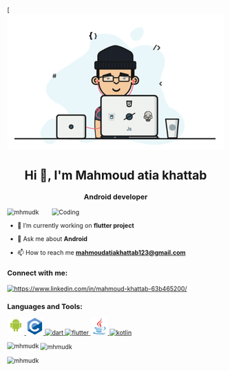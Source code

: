 [![MasterHead](https://raw.githubusercontent.com/ericktijerou/ericktijerou/master/gifs/dev.gif)
<h1 align="center">Hi 👋, I'm Mahmoud atia khattab</h1>
<h3 align="center">Android developer</h3>
<img align="right" alt="Coding" width="400" src="https://cdn.dribbble.com/users/1708816/screenshots/15637256/media/f9826f0af8a49462f048262a8502035b.gif">
<p align="left"> <img src="https://komarev.com/ghpvc/?username=mhmudk&label=Profile%20views&color=0e75b6&style=flat" alt="mhmudk" /> </p>

- 🔭 I’m currently working on **flutter project**

- 💬 Ask me about **Android**

- 📫 How to reach me **mahmoudatiakhattab123@gmail.com**

<h3 align="left">Connect with me:</h3>
<p align="left">
<a href="https://linkedin.com/in/https://www.linkedin.com/in/mahmoud-khattab-63b465200/" target="blank"><img align="center" src="https://raw.githubusercontent.com/rahuldkjain/github-profile-readme-generator/master/src/images/icons/Social/linked-in-alt.svg" alt="https://www.linkedin.com/in/mahmoud-khattab-63b465200/" height="30" width="40" /></a>
</p>

<h3 align="left">Languages and Tools:</h3>
<p align="left"> <a href="https://developer.android.com" target="_blank" rel="noreferrer"> <img src="https://raw.githubusercontent.com/devicons/devicon/master/icons/android/android-original-wordmark.svg" alt="android" width="40" height="40"/> </a> <a href="https://www.cprogramming.com/" target="_blank" rel="noreferrer"> <img src="https://raw.githubusercontent.com/devicons/devicon/master/icons/c/c-original.svg" alt="c" width="40" height="40"/> </a> <a href="https://dart.dev" target="_blank" rel="noreferrer"> <img src="https://www.vectorlogo.zone/logos/dartlang/dartlang-icon.svg" alt="dart" width="40" height="40"/> </a> <a href="https://flutter.dev" target="_blank" rel="noreferrer"> <img src="https://www.vectorlogo.zone/logos/flutterio/flutterio-icon.svg" alt="flutter" width="40" height="40"/> </a> <a href="https://www.java.com" target="_blank" rel="noreferrer"> <img src="https://raw.githubusercontent.com/devicons/devicon/master/icons/java/java-original.svg" alt="java" width="40" height="40"/> </a> <a href="https://kotlinlang.org" target="_blank" rel="noreferrer"> <img src="https://www.vectorlogo.zone/logos/kotlinlang/kotlinlang-icon.svg" alt="kotlin" width="40" height="40"/> </a> </p>

<p><img align="left" src="https://github-readme-stats.vercel.app/api/top-langs?username=mhmudk&show_icons=true&locale=en&layout=compact" alt="mhmudk" /></p>

<p>&nbsp;<img align="center" src="https://github-readme-stats.vercel.app/api?username=mhmudk&show_icons=true&locale=en" alt="mhmudk" /></p>

<p><img align="center" src="https://github-readme-streak-stats.herokuapp.com/?user=mhmudk&" alt="mhmudk" /></p>
